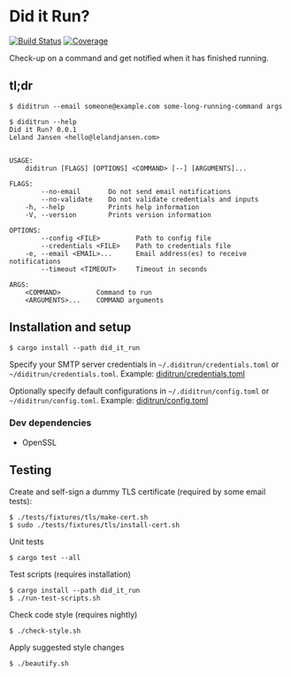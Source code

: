 # Did it Run?
[![Build Status][ci-badge]][ci]
[![Coverage][coverage-badge]][coverage]

Check-up on a command and get notified when it has finished running.

## tl;dr
```
$ diditrun --email someone@example.com some-long-running-command args

$ diditrun --help
Did it Run? 0.0.1
Leland Jansen <hello@lelandjansen.com>


USAGE:
    diditrun [FLAGS] [OPTIONS] <COMMAND> [--] [ARGUMENTS]...

FLAGS:
        --no-email       Do not send email notifications
        --no-validate    Do not validate credentials and inputs
    -h, --help           Prints help information
    -V, --version        Prints version information

OPTIONS:
        --config <FILE>         Path to config file
        --credentials <FILE>    Path to credentials file
    -e, --email <EMAIL>...      Email address(es) to receive notifications
        --timeout <TIMEOUT>     Timeout in seconds

ARGS:
    <COMMAND>         Command to run
    <ARGUMENTS>...    COMMAND arguments
```

## Installation and setup
```
$ cargo install --path did_it_run
```

Specify your SMTP server credentials in `~/.diditrun/credentials.toml` or
`~/diditrun/credentials.toml`. Example:
[diditrun/credentials.toml](tests/fixtures/diditrun/credentials.toml)

Optionally specify default configurations in `~/.diditrun/config.toml` or
`~/diditrun/config.toml`. Example:
[diditrun/config.toml](tests/fixtures/diditrun/config.toml)

### Dev dependencies
* OpenSSL

## Testing
Create and self-sign a dummy TLS certificate (required by some email tests):
```
$ ./tests/fixtures/tls/make-cert.sh
$ sudo ./tests/fixtures/tls/install-cert.sh
```

Unit tests
```
$ cargo test --all
```

Test scripts (requires installation)
```
$ cargo install --path did_it_run
$ ./run-test-scripts.sh
```

Check code style (requires nightly)
```
$ ./check-style.sh
```

Apply suggested style changes
```
$ ./beautify.sh
```

[ci]: https://dev.azure.com/lelandjansen/did-it-run/_build/latest?definitionId=1&branchName=master
[ci-badge]: https://dev.azure.com/lelandjansen/did-it-run/_apis/build/status/ci?branchName=master
[coverage]: https://codecov.io/gh/lelandjansen/did-it-run
[coverage-badge]: https://codecov.io/gh/lelandjansen/did-it-run/branch/master/graph/badge.svg
